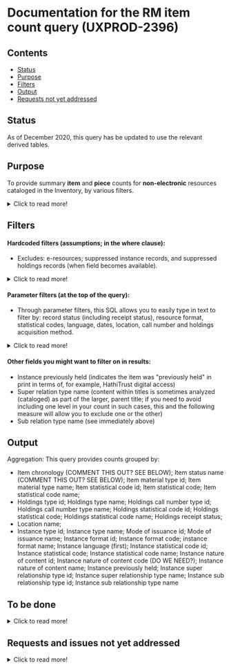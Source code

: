 # Documentation for the RM item count query (UXPROD-2396)

## Contents
* [Status](https://github.com/LM-15/folio-analytics/tree/update-query-readme-files/sql/report_queries/item_count#status)
* [Purpose](https://github.com/LM-15/folio-analytics/tree/update-query-readme-files/sql/report_queries/item_count#purpose)
* [Filters](https://github.com/LM-15/folio-analytics/tree/update-query-readme-files/sql/report_queries/item_count#filters)
* [Output](https://github.com/LM-15/folio-analytics/tree/update-query-readme-files/sql/report_queries/item_count#output)
* [Requests not yet addressed](https://github.com/LM-15/folio-analytics/blob/update-query-readme-files/sql/report_queries/item_count/README.md#requests-and-issues-not-yet-addressed)


## Status
As of December 2020, this query has be updated to use the relevant derived tables.

## Purpose
To provide summary **item** and **piece** counts for **non-electronic** resources cataloged in the Inventory, by various filters.

<details>
  <summary>Click to read more!</summary>
  
  * The piece counts of item records are summed for the piece counts (which assumes that all item records have peice counts, even if only one piece).
  * Location information is assigned by permanent location.
  * Modify this query to suit your local needs. This query was built to include many of the measures commonly used to get overall item and piece counts, such as those that record bibliographic format and library location information. Your library will not need all of these measures.  Some parameter filters are available.  We also try to spell out which assumptions are made (some of which individual institutions may need to adjust), and requests not yet addressed. 
  * Queries to count e-resources (whether tracked through the ERM or the Inventory) are available separately. Each reporter must know where their institution’s various resources are tracked and should find the needed reports as appropriate, adding together counts if needed, and avoiding any duplication if possible.
  * Note that it is generally assumed that if you need a holdings count as of a certain date, you take it on that date; while you may be able to use processing dates to exclude resources newly added after a certain date, you cannot get back titles that were withdrawn or transferred.
  * Local and national definitions can be updated from year to year; be sure to review for needed changes.
  </details>
  
  ## Filters
  
  #### Hardcoded filters (assumptions; in the where clause):
* Excludes: e-resources; suppressed instance records, and suppressed holdings records (when field becomes available).

<details>
  <summary>Click to read more!</summary>
  
  * Each holdings record has a permanent location.
  * Excludes suppressed instance records (instance discovery suppress value is “true”)
  * [When this field becomes available:] Excludes suppressed holdings records.
  * This query is intended to exclude e-resources. It excludes records with instance format names of “computer – online resource” or “ISNULL,”  and excludes records with holdings library names of “Online” or “ISNULL.” These values many need to be updated for your local needs.
  </details>
  
#### Parameter filters (at the top of the query):
 
* Through parameter filters, this SQL allows you to easily type in text to filter by: record status (including receipt status), resource format, statistical codes, language, dates, location, call number and holdings acquisition method.  

<details>
  <summary>Click to read more!</summary>
  
 * Record status:
   * Instance statuses:
     * Instance statuses name (you can use this parameter to include only those titles cataloged and made ready for use; for many institutions, this would be "cataloged" and "batchloaded"; note that if your institution sets an instance status of, e.g., "pda unpurchased" you can exclude unpurchased patron driven acquisitions items if needed) (query allows up to two selected simultaneously)
   * Holdings
     * Holdings receipt status (e.g., "not currently received," etc.)
   * Items
     * Item status filter (e.g., "available," "awaiting pikcup," "checked out," "declared lost," etc.)
* Resource format: (Reporters need to know how their institution's records format information locally; it may use one of more of these commonly used fields, but not all of them.)
  * Instance formats:
    * Instance types name (e.g., text, video, computer dataset, etc.)  (query allows up to three selected simultaneously)
    * Instance formats name (e.g., video – videocassette, unmediated – sheet, microform – microfilm roll, etc.)  (query allows up to three selected simultaneously)
    * Instance nature of content terms (e.g., autobiography, journal, newspaper, research report, etc.)
    * Inventory modes of issuance name (e.g., serial, integrating resource, single unit, unspecified, etc.)
    * (see also statistical codes)
  * Holdings formats:
    * Holdings types name (e.g., physical, electronic, serial, multi-part monograph, etc.)
    * (see also statistical codes)
  * Items formats:
    * ITEM MATERIAL TYPE SOURCE OR IS THIS MATERIAL TYPE SOURCE IN GENERAL (MARC, equipment, etc.) (SEE BELOW)?
    * ITEM MATERIAL TYPE CATEGORY OR IS THIS MATERIAL TYPE CATEGORY IN GENERAL? IS IT EVEN IMPLEMENTED?  IN MM LIST.
    * ITEM MATERIAL TYPE NAME? AVAIlABLE IN ITEM EXT
    * Item discription of pieces
    * (see also statistical codes)
* Statistical codes
  * Instance statistical code name
  * Holdings statistical code name
  * Item statistical code (e.g., "books," "serials")
  * Item statistical code name (e.g., "Book, print (books)," "Serial, print (serials)"
* Language:
  * Languages (will include a value for each language used; if more than one language, the first is the primary language if there is one; use %% as wildcards; use, e.g., "%%eng%%" to get all titles that are fully or partially in english.)
* Dates:
  * Cataloged date (allows you to specify start and end date)
  * Item created date (allows you to specify start and end date)
  * item status date (allows you to specify start and end date)
  * Item chronology (may help you to identify items barcoded retrospectively, vs. currently)
* Location: (where housed) (institutions with a shared consortial database may need to filter with their institutional location information to verify ownership (i.e., presence of instance record alone not enough))
  * Holdings permanent location id (typically the lowest level in the location hierarchy -- the specific location within a library)
  * Holdings location name
  * Holdings campus name
  * Holdings institution name
* Call number:
  * Holdings call number types name (e.g., LC, NLM, Dewey Decimal, etc.)
  * Holdings call number (note that the call number field is a text string only (no breakouts); you may want to use truncation symbols as suggested in the filter to get at call number ranges)
* Holdings acquisition method (e.g., gift, deposit, membership, etc.)
  </details>
  
  #### Other fields you might want to filter on in results:
    * Instance previously held  (indicates the item was "previously held" in print in terms of, for example, HathiTrust digital access)
    * Super relation type name  (content within titles is sometimes analyzed (cataloged) as part of the larger, parent title; if you need to avoid including one level in your count in such cases, this and the following measure will allow you to exclude one or the other)
    * Sub relation type name (see immediately above)

## Output
Aggregation: This query provides counts grouped by:
* Item chronology (COMMENT THIS OUT?  SEE BELOW); Item status name (COMMENT THIS OUT?  SEE BELOW); Item material type id; Item material type name; Item statistical code id; Item statistical code; Item statistical code name;
* Holdings type id; Holdings type name; Holdings call number type id; Holdings call number type name; Holdings statistical code id; Holdings statistical code; Holdings statistical code name; Holdings receipt status;
* Location name;
* Instance type id; Instance type name; Mode of issuance id; Mode of issuance name; Instance format id; Instance format code; instance format name; Instance language (first); Instance statistical code id; Instance statistical code; Instance statistical code name; Instance nature of content id; Instance nature of content code  (DO WE NEED?); Instance nature of content name; Instance previously held; Instance super relationship type id; Instance super relationship type name; Instance sub relationship type id; Instance sub relationship type name

## To be done
<details>
  <summary>Click to read more!</summary>
  
   * Do we need the What is the status of the SQL?
   * ASK JENNIFER ABOUT THESE:
     * The item status does not include "withdrawn" in FOLIO snapshot and on the MM list.  There also does not appear to be an item record suppress field in item.  How are we to exclude these?
     * How will bound with be handled?
     * do we need to add item material type category and source (SEEN IN MM LIST)?  It looks like this links to the Inventory material type table?  There is no category there. The source given is FOLIO.  Here is the link to the list the MM table provides: https://docs.google.com/spreadsheets/d/1scRQl09jroOy-c_emITk3EQ6lkj7XPRlkupPNuL-FfM/edit#gid=1928495227  where category and material type look of use.
     * Do we need to add inventory statistical code type names for instance, holdings and item?  Looks like each of those reference the same satistical code tables, AND THAT LOCAL DERIVED TABLES WERE CREATED FOR EACH WITH THE FIELD OF "STATISTICAL CODE TYPE NAME":  Instance statistical codes, holdings statistical codes, item statistical codes.
   * Should we comment out the item chronology in the aggregation because will only need to use if want to get at recon?
   * Should the order be item, holdings, instance?  Ordering of parameters OK?
   * are we doing to need more than location name in output? For this and for bib?
   </details>

## Requests and issues not yet addressed
<details>
  <summary>Click to read more!</summary>
  
  See this page for additional information recorded by the Resource Management reporters: https://wiki.folio.org/x/OA8uAg 
  * How will we be able to exclude withdrawn items?
  * How will we be able to exclude any bound with items (if item records exist for these)?
  * Consider adding any code to break out call numbers?
  * Should we add instance statistical code type name? (e.g., ARL (Collection stats), DISC (Discovery); SERM (Serial management), etc.)
  * Should we add holdings statistical code type name? (e.g., ARL (Collection stats), DISC (Discovery); SERM (Serial management), etc.)
  * Should we add item statistical code type name? (e.g., ARL (Collection stats), DISC (Discovery); SERM (Serial management), etc.)
  * Should we add item material type source or is this material type category in general? (MARC, equipment, etc.)
  * Should we add item material type name or is this material type source in general?
  Should we add item material type source or is this material type source in general (MARC, equipment, etc.)

    * ITEM MATERIAL TYPE CATEGORY OR IS THIS MATERIAL TYPE CATEGORY IN GENERAL? IS IT EVEN IMPLEMENTED?  IN MM LIST.
    * ITEM MATERIAL TYPE NAME? AVAIlABLE IN ITEM EXT
  * Jennifer said the item call number is the effective call number.
  * Information tracked possibly through holdings records notes?: provenance; precious bindings, copy notes, dedications, inscriptions, left by decedents, etc. Use a filter with truncation. Which measures each institution uses to track this information could differ.
  * When fields available?:
    * When the holdings discover suppress field becomes available, add it to the WHERE hardcoded filters and update comment.
    * country of publication (source record)
    * date of publication (At this point in time, we are not bringing in the instance dataofpublication because it is not in standardized form; institutions may want to consider bringing it in if they set up parsing options to suit their needs. Will likely add date one and date two data from the source record when available (MARC  008 (places 7-10 for date 1, and 11-14 for date 2)).
    * geographic area code (source record)
    * is open access (source record?)
    * withdrawn in timeframe (instance suppressed with status update date in timeframe?)
    * transferred within the institution in a time period
    * has retention requirements / is an obligatory copy (have retention policy field on holdings?)
    * is government document (how this will be addressed by institutions can vary greatly; statistical code, location, source record (not yet available; e.g., MARC 008, 086 for federal US/Canadian docs))
    * acquired as part of a project
      </details>
